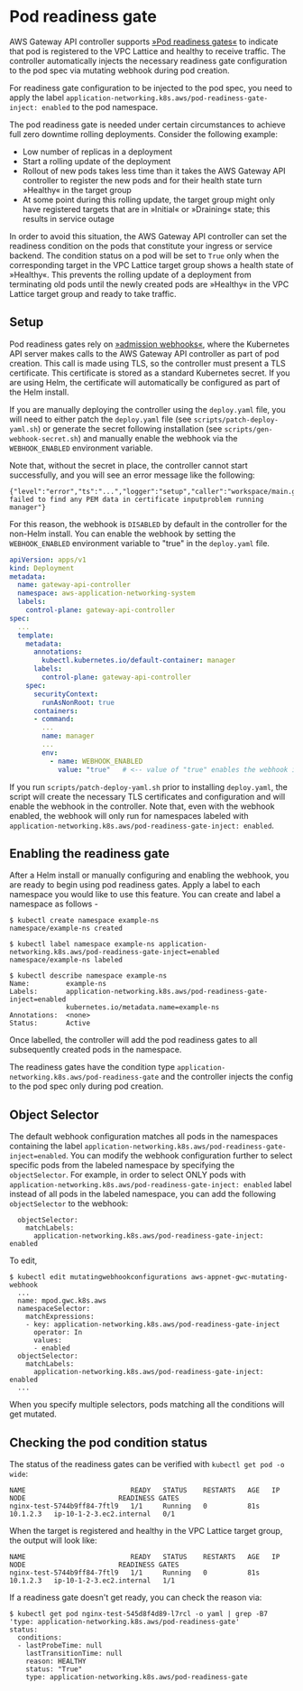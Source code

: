 # Pod readiness gate

AWS Gateway API controller supports [»Pod readiness gates«](https://kubernetes.io/docs/concepts/workloads/pods/pod-lifecycle/#pod-readiness-gate) to indicate that pod is registered to the VPC Lattice and healthy to receive traffic.
The controller automatically injects the necessary readiness gate configuration to the pod spec via mutating webhook during pod creation.

For readiness gate configuration to be injected to the pod spec, you need to apply the label `application-networking.k8s.aws/pod-readiness-gate-inject: enabled` to the pod namespace. 

The pod readiness gate is needed under certain circumstances to achieve full zero downtime rolling deployments. Consider the following example:

* Low number of replicas in a deployment
* Start a rolling update of the deployment
* Rollout of new pods takes less time than it takes the AWS Gateway API controller to register the new pods and for their health state turn »Healthy« in the target group
* At some point during this rolling update, the target group might only have registered targets that are in »Initial« or »Draining« state; this results in service outage

In order to avoid this situation, the AWS Gateway API controller can set the readiness condition on the pods that constitute your ingress or service backend. The condition status on a pod will be set to `True` only when the corresponding target in the VPC Lattice target group shows a health state of »Healthy«.
This prevents the rolling update of a deployment from terminating old pods until the newly created pods are »Healthy« in the VPC Lattice target group and ready to take traffic.

## Setup
Pod readiness gates rely on [»admission webhooks«](https://kubernetes.io/docs/reference/access-authn-authz/extensible-admission-controllers/), where the Kubernetes API server makes calls to the AWS Gateway API controller as part of pod creation. This call is made using TLS, so the controller must present a TLS certificate. This certificate is stored as a standard Kubernetes secret. If you are using Helm, the certificate will automatically be configured as part of the Helm install.

If you are manually deploying the controller using the ```deploy.yaml``` file, you will need to either patch the ```deploy.yaml``` file (see ```scripts/patch-deploy-yaml.sh```) or generate the secret following installation (see ```scripts/gen-webhook-secret.sh```) and manually enable the webhook via the ```WEBHOOK_ENABLED``` environment variable.

Note that, without the secret in place, the controller cannot start successfully, and you will see an error message like the following:
```
{"level":"error","ts":"...","logger":"setup","caller":"workspace/main.go:240","msg":"tls: failed to find any PEM data in certificate inputproblem running manager"}
```
For this reason, the webhook is ```DISABLED``` by default in the controller for the non-Helm install. You can enable the webhook by setting the ```WEBHOOK_ENABLED``` environment variable to "true" in the ```deploy.yaml``` file.
```yaml
apiVersion: apps/v1
kind: Deployment
metadata:
  name: gateway-api-controller
  namespace: aws-application-networking-system
  labels:
    control-plane: gateway-api-controller
spec:
  ...
  template:
    metadata:
      annotations:
        kubectl.kubernetes.io/default-container: manager
      labels:
        control-plane: gateway-api-controller
    spec:
      securityContext:
        runAsNonRoot: true
      containers:
      - command:
        ...
        name: manager
        ...
        env:
          - name: WEBHOOK_ENABLED
            value: "true"   # <-- value of "true" enables the webhook in the controller
```
If you run ```scripts/patch-deploy-yaml.sh``` prior to installing ```deploy.yaml```, the script will create the necessary TLS certificates and configuration and will enable the webhook in the controller. Note that, even with the webhook enabled, the webhook will only run for namespaces labeled with `application-networking.k8s.aws/pod-readiness-gate-inject: enabled`.  

## Enabling the readiness gate
After a Helm install or manually configuring and enabling the webhook, you are ready to begin using pod readiness gates. Apply a label to each namespace you would like to use this feature. You can create and label a namespace as follows -

```
$ kubectl create namespace example-ns
namespace/example-ns created

$ kubectl label namespace example-ns application-networking.k8s.aws/pod-readiness-gate-inject=enabled
namespace/example-ns labeled

$ kubectl describe namespace example-ns
Name:         example-ns
Labels:       application-networking.k8s.aws/pod-readiness-gate-inject=enabled
              kubernetes.io/metadata.name=example-ns
Annotations:  <none>
Status:       Active
```

Once labelled, the controller will add the pod readiness gates to all subsequently created pods in the namespace.

The readiness gates have the condition type ```application-networking.k8s.aws/pod-readiness-gate``` and the controller injects the config to the pod spec only during pod creation.

## Object Selector
The default webhook configuration matches all pods in the namespaces containing the label `application-networking.k8s.aws/pod-readiness-gate-inject=enabled`. You can modify the webhook configuration further to select specific pods from the labeled namespace by specifying the `objectSelector`. For example, in order to select ONLY pods with `application-networking.k8s.aws/pod-readiness-gate-inject: enabled` label instead of all pods in the labeled namespace, you can add the following `objectSelector` to the webhook:
```
  objectSelector:
    matchLabels:
      application-networking.k8s.aws/pod-readiness-gate-inject: enabled
```
To edit,
```
$ kubectl edit mutatingwebhookconfigurations aws-appnet-gwc-mutating-webhook
  ...
  name: mpod.gwc.k8s.aws
  namespaceSelector:
    matchExpressions:
    - key: application-networking.k8s.aws/pod-readiness-gate-inject
      operator: In
      values:
      - enabled
  objectSelector:
    matchLabels:
      application-networking.k8s.aws/pod-readiness-gate-inject: enabled
  ...
```
When you specify multiple selectors, pods matching all the conditions will get mutated.

## Checking the pod condition status

The status of the readiness gates can be verified with `kubectl get pod -o wide`:
```
NAME                          READY   STATUS    RESTARTS   AGE   IP         NODE                       READINESS GATES
nginx-test-5744b9ff84-7ftl9   1/1     Running   0          81s   10.1.2.3   ip-10-1-2-3.ec2.internal   0/1
```

When the target is registered and healthy in the VPC Lattice target group, the output will look like:
```
NAME                          READY   STATUS    RESTARTS   AGE   IP         NODE                       READINESS GATES
nginx-test-5744b9ff84-7ftl9   1/1     Running   0          81s   10.1.2.3   ip-10-1-2-3.ec2.internal   1/1
```

If a readiness gate doesn't get ready, you can check the reason via:

```console
$ kubectl get pod nginx-test-545d8f4d89-l7rcl -o yaml | grep -B7 'type: application-networking.k8s.aws/pod-readiness-gate'
status:
  conditions:
  - lastProbeTime: null
    lastTransitionTime: null
    reason: HEALTHY
    status: "True"
    type: application-networking.k8s.aws/pod-readiness-gate
```
